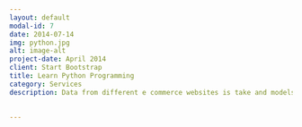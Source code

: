 ```yaml
---
layout: default
modal-id: 7
date: 2014-07-14
img: python.jpg
alt: image-alt
project-date: April 2014
client: Start Bootstrap
title: Learn Python Programming
category: Services
description: Data from different e commerce websites is take and models are built to predict the products on whic a vistor to the website might click. Notebook of this project is at <a href="https://github.com/pbpranavk/eCommerceData/blob/master/contentBasedPrediction.ipynb"  class="btn btn-default"><i class="fa fa-fw fa-github"></i> github</a> 
 

---
```

